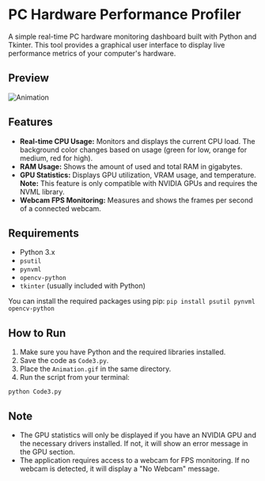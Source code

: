 # PC Hardware Performance Profiler

A simple real-time PC hardware monitoring dashboard built with Python and Tkinter. This tool provides a graphical user interface to display live performance metrics of your computer's hardware.

## Preview

![Animation](Animation.gif)

## Features

- **Real-time CPU Usage:** Monitors and displays the current CPU load. The background color changes based on usage (green for low, orange for medium, red for high).
- **RAM Usage:** Shows the amount of used and total RAM in gigabytes.
- **GPU Statistics:** Displays GPU utilization, VRAM usage, and temperature. **Note:** This feature is only compatible with NVIDIA GPUs and requires the NVML library.
- **Webcam FPS Monitoring:** Measures and shows the frames per second of a connected webcam.

## Requirements

- Python 3.x
- `psutil`
- `pynvml`
- `opencv-python`
- `tkinter` (usually included with Python)

You can install the required packages using pip:
`pip install psutil pynvml opencv-python`

## How to Run

1.  Make sure you have Python and the required libraries installed.
2.  Save the code as `Code3.py`.
3.  Place the `Animation.gif` in the same directory.
4.  Run the script from your terminal:

`python Code3.py`

## Note

- The GPU statistics will only be displayed if you have an NVIDIA GPU and the necessary drivers installed. If not, it will show an error message in the GPU section.
- The application requires access to a webcam for FPS monitoring. If no webcam is detected, it will display a "No Webcam" message.
